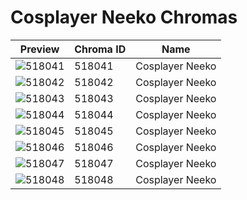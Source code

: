 # Cosplayer Neeko Chromas

| Preview | Chroma ID | Name |
|---------|-----------|------|
| ![518041](https://raw.communitydragon.org/latest/plugins/rcp-be-lol-game-data/global/default/v1/champion-chroma-images/518/518041.png) | 518041 | Cosplayer Neeko |
| ![518042](https://raw.communitydragon.org/latest/plugins/rcp-be-lol-game-data/global/default/v1/champion-chroma-images/518/518042.png) | 518042 | Cosplayer Neeko |
| ![518043](https://raw.communitydragon.org/latest/plugins/rcp-be-lol-game-data/global/default/v1/champion-chroma-images/518/518043.png) | 518043 | Cosplayer Neeko |
| ![518044](https://raw.communitydragon.org/latest/plugins/rcp-be-lol-game-data/global/default/v1/champion-chroma-images/518/518044.png) | 518044 | Cosplayer Neeko |
| ![518045](https://raw.communitydragon.org/latest/plugins/rcp-be-lol-game-data/global/default/v1/champion-chroma-images/518/518045.png) | 518045 | Cosplayer Neeko |
| ![518046](https://raw.communitydragon.org/latest/plugins/rcp-be-lol-game-data/global/default/v1/champion-chroma-images/518/518046.png) | 518046 | Cosplayer Neeko |
| ![518047](https://raw.communitydragon.org/latest/plugins/rcp-be-lol-game-data/global/default/v1/champion-chroma-images/518/518047.png) | 518047 | Cosplayer Neeko |
| ![518048](https://raw.communitydragon.org/latest/plugins/rcp-be-lol-game-data/global/default/v1/champion-chroma-images/518/518048.png) | 518048 | Cosplayer Neeko |